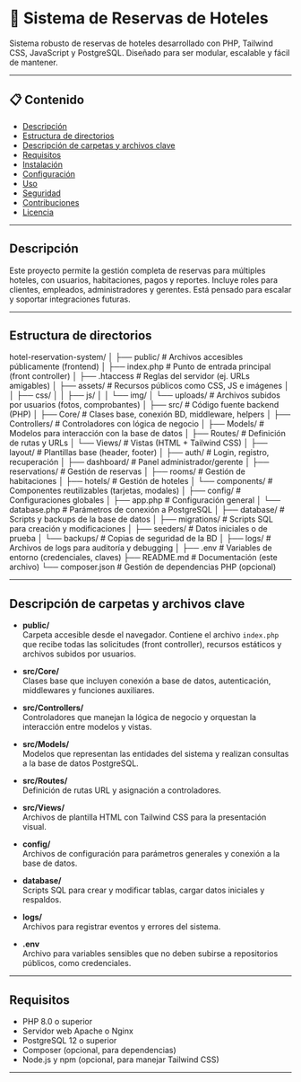 # 🏨 Sistema de Reservas de Hoteles

Sistema robusto de reservas de hoteles desarrollado con PHP, Tailwind CSS, JavaScript y PostgreSQL. Diseñado para ser modular, escalable y fácil de mantener.

---

## 📋 Contenido

- [Descripción](#descripción)
- [Estructura de directorios](#estructura-de-directorios)
- [Descripción de carpetas y archivos clave](#descripción-de-carpetas-y-archivos-clave)
- [Requisitos](#requisitos)
- [Instalación](#instalación)
- [Configuración](#configuración)
- [Uso](#uso)
- [Seguridad](#seguridad)
- [Contribuciones](#contribuciones)
- [Licencia](#licencia)

---

## Descripción

Este proyecto permite la gestión completa de reservas para múltiples hoteles, con usuarios, habitaciones, pagos y reportes. Incluye roles para clientes, empleados, administradores y gerentes. Está pensado para escalar y soportar integraciones futuras.

---

## Estructura de directorios

hotel-reservation-system/
│
├── public/ # Archivos accesibles públicamente (frontend)
│ ├── index.php # Punto de entrada principal (front controller)
│ ├── .htaccess # Reglas del servidor (ej. URLs amigables)
│ ├── assets/ # Recursos públicos como CSS, JS e imágenes
│ │ ├── css/
│ │ ├── js/
│ │ └── img/
│ └── uploads/ # Archivos subidos por usuarios (fotos, comprobantes)
│
├── src/ # Código fuente backend (PHP)
│ ├── Core/ # Clases base, conexión BD, middleware, helpers
│ ├── Controllers/ # Controladores con lógica de negocio
│ ├── Models/ # Modelos para interacción con la base de datos
│ ├── Routes/ # Definición de rutas y URLs
│ └── Views/ # Vistas (HTML + Tailwind CSS)
│ ├── layout/ # Plantillas base (header, footer)
│ ├── auth/ # Login, registro, recuperación
│ ├── dashboard/ # Panel administrador/gerente
│ ├── reservations/ # Gestión de reservas
│ ├── rooms/ # Gestión de habitaciones
│ ├── hotels/ # Gestión de hoteles
│ └── components/ # Componentes reutilizables (tarjetas, modales)
│
├── config/ # Configuraciones globales
│ ├── app.php # Configuración general
│ └── database.php # Parámetros de conexión a PostgreSQL
│
├── database/ # Scripts y backups de la base de datos
│ ├── migrations/ # Scripts SQL para creación y modificaciones
│ ├── seeders/ # Datos iniciales o de prueba
│ └── backups/ # Copias de seguridad de la BD
│
├── logs/ # Archivos de logs para auditoría y debugging
│
├── .env # Variables de entorno (credenciales, claves)
├── README.md # Documentación (este archivo)
└── composer.json # Gestión de dependencias PHP (opcional)


---

## Descripción de carpetas y archivos clave

- **public/**  
  Carpeta accesible desde el navegador. Contiene el archivo `index.php` que recibe todas las solicitudes (front controller), recursos estáticos y archivos subidos por usuarios.

- **src/Core/**  
  Clases base que incluyen conexión a base de datos, autenticación, middlewares y funciones auxiliares.

- **src/Controllers/**  
  Controladores que manejan la lógica de negocio y orquestan la interacción entre modelos y vistas.

- **src/Models/**  
  Modelos que representan las entidades del sistema y realizan consultas a la base de datos PostgreSQL.

- **src/Routes/**  
  Definición de rutas URL y asignación a controladores.

- **src/Views/**  
  Archivos de plantilla HTML con Tailwind CSS para la presentación visual.

- **config/**  
  Archivos de configuración para parámetros generales y conexión a la base de datos.

- **database/**  
  Scripts SQL para crear y modificar tablas, cargar datos iniciales y respaldos.

- **logs/**  
  Archivos para registrar eventos y errores del sistema.

- **.env**  
  Archivo para variables sensibles que no deben subirse a repositorios públicos, como credenciales.

---

## Requisitos

- PHP 8.0 o superior
- Servidor web Apache o Nginx
- PostgreSQL 12 o superior
- Composer (opcional, para dependencias)
- Node.js y npm (opcional, para manejar Tailwind CSS)

---


